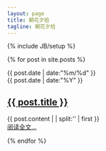 ```yaml
---
layout: page
title: 朝花夕拾
tagline: 朝花夕拾
---
```

{% include JB/setup %}

{% for post in site.posts %}
<div class = "card">
		<div  class = "date_label">
			<div class="day_month">
      			{{ post.date | date:"%m/%d" }}
      		</div>
      		<div class="year">
      			{{ post.date | date:"%Y" }}
      		</div>
      	</div> 
      	<a href="{{ BASE_PATH }}{{ post.url }}"><h2>{{ post.title }}</h2></a>
		{{ post.content  | | split:'<!--break-->' | first }}
	<div class = "read_more">
		<a class="fa fa-link" href="{{ BASE_PATH }}{{ post.url }}">阅读全文&hellip;</a>
	</div>
	
</div>

{% endfor %}

